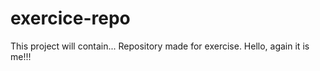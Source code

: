 # exercice-repo
This project will contain...
Repository made for exercise.
Hello, again it is me!!!
